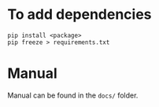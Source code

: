 # To add dependencies
```
pip install <package>
pip freeze > requirements.txt
```
# Manual
Manual can be found in the `docs/` folder.